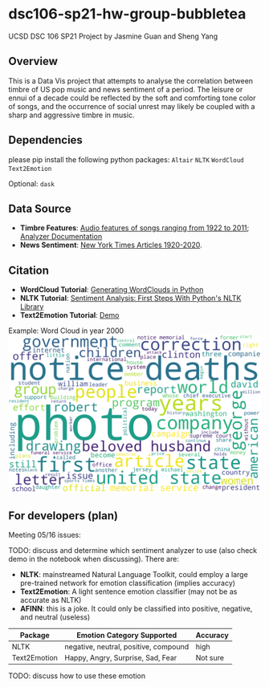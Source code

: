 # dsc106-sp21-hw-group-bubbletea

UCSD DSC 106 SP21 Project by Jasmine Guan and Sheng Yang

## Overview

This is a Data Vis project that attempts to analyse the correlation between timbre of US pop music and news sentiment of a period. The leisure or ennui of a decade could be reflected by the soft and comforting tone color of songs, and the occurrence of social unrest may likely be coupled with a sharp and aggressive timbre in music.

## Dependencies

please pip install the following python packages:
`Altair`
`NLTK`
`WordCloud`
`Text2Emotion`

Optional: `dask`

## Data Source

- **Timbre Features**: [Audio features of songs ranging from 1922 to 2011](https://www.kaggle.com/uciml/msd-audio-features?select=year_prediction.csv); [Analyzer Documentation](http://modelai.gettysburg.edu/2012/music/docs/EchoNestAnalyzeDocumentation.pdf)
- **News Sentiment**: [New York Times Articles 1920-2020](https://www.kaggle.com/tumanovalexander/nyt-articles-data).

## Citation

- **WordCloud Tutorial**: [Generating WordClouds in Python](https://www.datacamp.com/community/tutorials/wordcloud-python)
- **NLTK Tutorial**: [Sentiment Analysis: First Steps With Python's NLTK Library](https://realpython.com/python-nltk-sentiment-analysis/)
- **Text2Emotion Tutorial**: [Demo](https://colab.research.google.com/drive/1sCAcIGk2q9dL8dpFYddnsUin2MlhjaRw?usp=sharing#scrollTo=nxET8yW3HIvL)

Example: Word Cloud in year 2000 ![Word Cloud in 2000](report/word_cloud_plot_2000.png)

## For developers (plan)

Meeting 05/16 issues:

TODO: discuss and determine which sentiment analyzer to use (also check demo in the notebook when discussing).
There are:

- **NLTK**: mainstreamed Natural Language Toolkit, could employ a large pre-trained network for emotion classification (implies accuracy)
- **Text2Emotion**: A light sentence emotion classifier (may not be as accurate as NLTK)
- **AFINN**: this is a joke. It could only be classified into positive, negative, and neutral (useless)

| Package      | Emotion Category Supported | Accuracy |
| ----------- | ----------- | ----------- |
| NLTK      | negative, neutral, positive, compound       | high |
| Text2Emotion   | Happy, Angry, Surprise, Sad, Fear | Not sure|

TODO: discuss how to use these emotion
